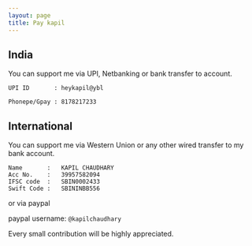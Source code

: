 ```yaml
---
layout: page
title: Pay kapil
---
```

## India
You can support me via UPI, Netbanking or bank transfer to account.

```
UPI ID       : heykapil@ybl
```
```
Phonepe/Gpay : 8178217233
```
## International
You can support me via Western Union or any other wired transfer to my bank account.
```
Name       :   KAPIL CHAUDHARY
Acc No.    :   39957582094
IFSC code  :   SBIN0002433
Swift Code :   SBININBB556
```
or via paypal

paypal username:  ```@kapilchaudhary```

Every small contribution will be highly appreciated.
